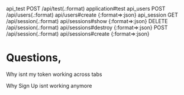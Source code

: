 api_test POST   /api/test(.:format)     application#test
api_users POST   /api/users(.:format)    api/users#create {:format=>:json}
api_session GET   /api/session(.:format)   api/sessions#show {:format=>:json}
            DELETE /api/session(.:format)   api/sessions#destroy {:format=>:json}
            POST   /api/session(.:format)    api/sessions#create {:format=>:json}



# Questions, 

Why isnt my token working across tabs 

Why Sign Up isnt working anymore